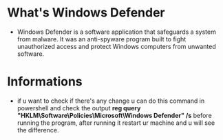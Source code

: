 # What's Windows Defender
* Windows Defender is a software application that safeguards a system from malware. It was an anti-spyware program built to fight unauthorized access and protect Windows computers from unwanted software.

# Informations
* if u want to check if there's any change u can do this command in powershell and check the output **reg query "HKLM\Software\Policies\Microsoft\Windows Defender" /s** before running the program, after running it restart ur machine and u will see the difference.
